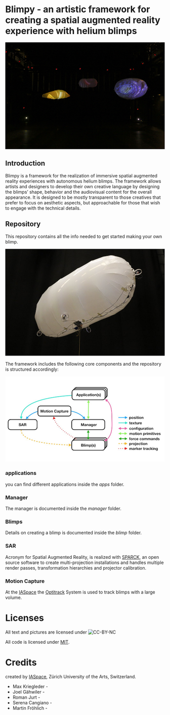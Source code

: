 # Blimpy - an artistic framework for creating a spatial augmented reality experience with helium blimps

![alt text](assets/pix/BlimpsInFlight.jpg)

## Introduction

Blimpy is a framework for the realization of immersive spatial augmented reality experiences with autonomous helium blimps. The framework allows artists and designers to develop their own creative language by designing the blimps’ shape, behavior and the audiovisual content for the overall appearance. It is designed to be mostly transparent to those creatives that prefer to focus on aesthetic aspects, but approachable for those that wish to engage with the technical details.

## Repository

This repository contains all the info needed to get started making your own blimp.

![alt text](assets/pix/Blimp.jpg)

The framework includes the following core components and the repository is structured accordingly:

![alt text](assets/pix/CoreSystemDataFlow.jpg)

### applications
you can find different applications inside the *apps* folder.

### Manager
The manager is documented inside the *manager* folder.

### Blimps
Details on creating a blimp is documented inside the *blimp* folder.

### SAR
Acronym for Spatial Augmented Reality, is realized with [SPARCK](http://tecartlab.com), an open source software to create multi-projection installations and handles multiple render passes, transformation hierarchies and projector calibration.

### Motion Capture
At the [IASpace](http://immersive-arts.ch) the [Optitrack](http://optitrack.com) System is used to track blimps with a large volume.

# Licenses

All text and pictures are licensed under  ![CC-BY-NC](https://licensebuttons.net/l/by-nc/2.0/88x31.png)

All code is licensed under [MIT](https://opensource.org/licenses/MIT).

# Credits

created by [IASpace](http://immersive-arts.ch), Zürich University of the Arts, Switzerland.

* Max Kriegleder -
* Joel Gähwiler -
* Roman Jurt -
* Serena Cangiano -
* Martin Fröhlich -
